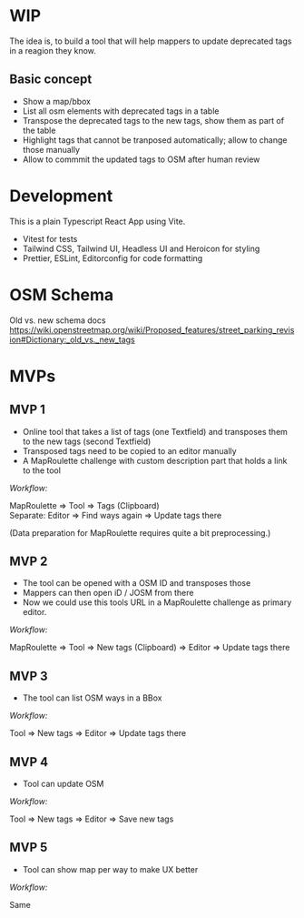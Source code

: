 # WIP

The idea is, to build a tool that will help mappers to update deprecated tags in a reagion they know.

## Basic concept

- Show a map/bbox
- List all osm elements with deprecated tags in a table
- Transpose the deprecated tags to the new tags, show them as part of the table
- Highlight tags that cannot be tranposed automatically; allow to change those manually
- Allow to commmit the updated tags to OSM after human review

# Development

This is a plain Typescript React App using Vite.

- Vitest for tests
- Tailwind CSS, Tailwind UI, Headless UI and Heroicon for styling
- Prettier, ESLint, Editorconfig for code formatting

# OSM Schema

Old vs. new schema docs https://wiki.openstreetmap.org/wiki/Proposed_features/street_parking_revision#Dictionary:_old_vs._new_tags

# MVPs

## MVP 1

- Online tool that takes a list of tags (one Textfield) and transposes them to the new tags (second Textfield)
- Transposed tags need to be copied to an editor manually
- A MapRoulette challenge with custom description part that holds a link to the tool

_Workflow:_

MapRoulette => Tool => Tags (Clipboard)<br />
Separate: Editor => Find ways again => Update tags there

(Data preparation for MapRoulette requires quite a bit preprocessing.)

## MVP 2

- The tool can be opened with a OSM ID and transposes those
- Mappers can then open iD / JOSM from there
- Now we could use this tools URL in a MapRoulette challenge as primary editor. 

_Workflow:_

MapRoulette => Tool => New tags (Clipboard) => Editor => Update tags there

## MVP 3

- The tool can list OSM ways in a BBox

_Workflow:_

Tool => New tags => Editor => Update tags there

## MVP 4

- Tool can update OSM

_Workflow:_

Tool => New tags => Editor => Save new tags

## MVP 5

- Tool can show map per way to make UX better

_Workflow:_

Same

